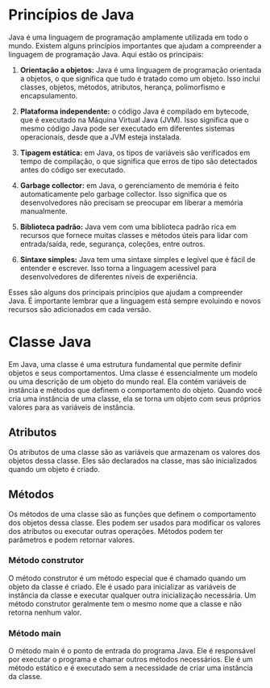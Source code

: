 # Princípios de Java

Java é uma linguagem de programação amplamente utilizada em todo o mundo. Existem alguns princípios importantes que ajudam a compreender a linguagem de programação Java. Aqui estão os principais:

1. **Orientação a objetos:** Java é uma linguagem de programação orientada a objetos, o que significa que tudo é tratado como um objeto. Isso inclui classes, objetos, métodos, atributos, herança, polimorfismo e encapsulamento.

2. **Plataforma independente:** o código Java é compilado em bytecode, que é executado na Máquina Virtual Java (JVM). Isso significa que o mesmo código Java pode ser executado em diferentes sistemas operacionais, desde que a JVM esteja instalada.

3. **Tipagem estática:** em Java, os tipos de variáveis são verificados em tempo de compilação, o que significa que erros de tipo são detectados antes do código ser executado.

4. **Garbage collector:** em Java, o gerenciamento de memória é feito automaticamente pelo garbage collector. Isso significa que os desenvolvedores não precisam se preocupar em liberar a memória manualmente.

5. **Biblioteca padrão:** Java vem com uma biblioteca padrão rica em recursos que fornece muitas classes e métodos úteis para lidar com entrada/saída, rede, segurança, coleções, entre outros.

6. **Sintaxe simples:** Java tem uma sintaxe simples e legível que é fácil de entender e escrever. Isso torna a linguagem acessível para desenvolvedores de diferentes níveis de experiência.

Esses são alguns dos principais princípios que ajudam a compreender Java. É importante lembrar que a linguagem está sempre evoluindo e novos recursos são adicionados em cada versão.

# Classe Java

Em Java, uma classe é uma estrutura fundamental que permite definir objetos e seus comportamentos. Uma classe é essencialmente um modelo ou uma descrição de um objeto do mundo real. Ela contém variáveis de instância e métodos que definem o comportamento do objeto. Quando você cria uma instância de uma classe, ela se torna um objeto com seus próprios valores para as variáveis de instância.

## Atributos

Os atributos de uma classe são as variáveis que armazenam os valores dos objetos dessa classe. Eles são declarados na classe, mas são inicializados quando um objeto é criado.

## Métodos

Os métodos de uma classe são as funções que definem o comportamento dos objetos dessa classe. Eles podem ser usados para modificar os valores dos atributos ou executar outras operações. Métodos podem ter parâmetros e podem retornar valores.

### Método construtor

O método construtor é um método especial que é chamado quando um objeto da classe é criado. Ele é usado para inicializar as variáveis de instância da classe e executar qualquer outra inicialização necessária. Um método construtor geralmente tem o mesmo nome que a classe e não retorna nenhum valor.

### Método main

O método main é o ponto de entrada do programa Java. Ele é responsável por executar o programa e chamar outros métodos necessários. Ele é um método estático e é executado sem a necessidade de criar uma instância da classe.
